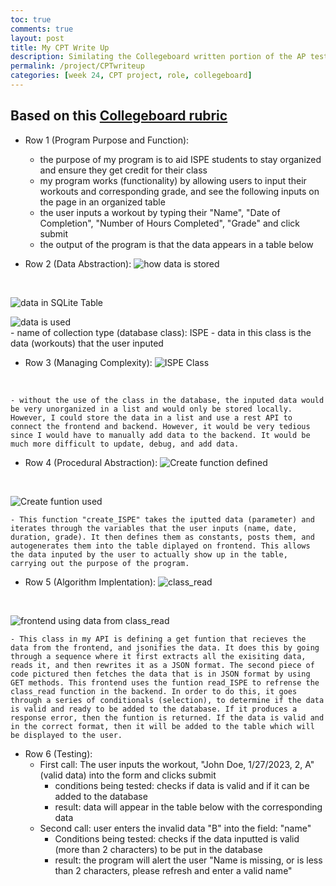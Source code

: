 ```yaml
---
toc: true
comments: true
layout: post
title: My CPT Write Up
description: Similating the Collegeboard written portion of the AP test for my project
permalink: /project/CPTwriteup
categories: [week 24, CPT project, role, collegeboard]
--- 
```


## Based on this [Collegeboard rubric](https://apcentral.collegeboard.org/media/pdf/ap22-sg-computer-science-principles.pdf)

- Row 1 (Program Purpose and Function): 
    - the purpose of my program is to aid ISPE students to stay organized and ensure they get credit for their class
    - my program works (functionality) by allowing users to input their workouts and corresponding grade, and see the following inputs on the page in an organized table
    - the user inputs a workout by typing their "Name", "Date of Completion", "Number of Hours Completed", "Grade" and click submit
    - the output of the program is that the data appears in a table below


- Row 2 (Data Abstraction): 
![how data is stored]({{site.baseurl}}/images/howrow2CPT.jpg)
<br>

![data in SQLite Table]({{site.baseurl}}/images/Row1ISPESQLITECPT.jpg)
<br>

![data is used]({{site.baseurl}}/images/usedrow2CPT.jpg)
<br>
    - name of collection type (database class): ISPE
    - data in this class is the data (workouts) that the user inputed


- Row 3 (Managing Complexity):
![ISPE Class]({{site.baseurl}}/images/howrow2CPT.jpg)
<br>

    - without the use of the class in the database, the inputed data would be very unorganized in a list and would only be stored locally. However, I could store the data in a list and use a rest API to connect the frontend and backend. However, it would be very tedious since I would have to manually add data to the backend. It would be much more difficult to update, debug, and add data.


- Row 4 (Procedural Abstraction): 
![Create function defined]({{site.baseurl}}/images/definecreateISPECPT.jpg)
<br>

![Create funtion used]({{site.baseurl}}/images/ISPEcreateCPT.jpg)
<br>

    - This function "create_ISPE" takes the iputted data (parameter) and iterates through the variables that the user inputs (name, date, duration, grade). It then defines them as constants, posts them, and autogenerates them into the table diplayed on frontend. This allows the data inputed by the user to actually show up in the table, carrying out the purpose of the program.


- Row 5 (Algorithm Implentation):
![class_read]({{site.baseurl}}/images/classreadCPT.jpg)
<br>

![frontend using data from class_read]({{site.baseurl}}/images/readISPECPTrow5.jpg)
<br>

    - This class in my API is defining a get funtion that recieves the data from the frontend, and jsonifies the data. It does this by going through a sequence where it first extracts all the exisiting data, reads it, and then rewrites it as a JSON format. The second piece of code pictured then fetches the data that is in JSON format by using GET methods. This frontend uses the funtion read_ISPE to refrense the class_read function in the backend. In order to do this, it goes through a series of conditionals (selection), to determine if the data is valid and ready to be added to the database. If it produces a response error, then the funtion is returned. If the data is valid and in the correct format, then it will be added to the table which will be displayed to the user.


- Row 6 (Testing): 
    - First call: The user inputs the workout, "John Doe, 1/27/2023, 2, A" (valid data) into the form and clicks submit
        - conditions being tested: checks if data is valid and if it can be added to the database
        - result: data will appear in the table below with the corresponding data
    - Second call: user enters the invalid data "B" into the field: "name"
        - Conditions being tested: checks if the data inputted is valid (more than 2 characters) to be put in the database
        - result: the program will alert the user "Name is missing, or is less than 2 characters, please refresh and enter a valid name"
